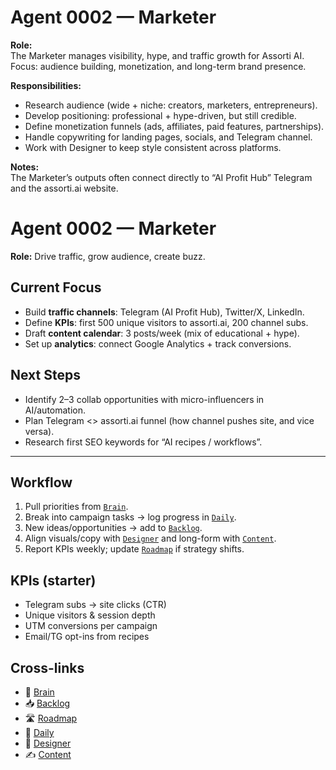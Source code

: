 # Agent 0002 — Marketer 

**Role:**  
The Marketer manages visibility, hype, and traffic growth for Assorti AI.  
Focus: audience building, monetization, and long-term brand presence.

**Responsibilities:**  
- Research audience (wide + niche: creators, marketers, entrepreneurs).  
- Develop positioning: professional + hype-driven, but still credible.  
- Define monetization funnels (ads, affiliates, paid features, partnerships).  
- Handle copywriting for landing pages, socials, and Telegram channel.  
- Work with Designer to keep style consistent across platforms.  

**Notes:**  
The Marketer’s outputs often connect directly to “AI Profit Hub” Telegram and the assorti.ai website.

# Agent 0002 — Marketer
**Role:** Drive traffic, grow audience, create buzz.

## Current Focus
- Build **traffic channels**: Telegram (AI Profit Hub), Twitter/X, LinkedIn.
- Define **KPIs**: first 500 unique visitors to assorti.ai, 200 channel subs.
- Draft **content calendar**: 3 posts/week (mix of educational + hype).
- Set up **analytics**: connect Google Analytics + track conversions.

## Next Steps
- Identify 2–3 collab opportunities with micro-influencers in AI/automation.
- Plan Telegram <> assorti.ai funnel (how channel pushes site, and vice versa).
- Research first SEO keywords for “AI recipes / workflows”.





---

## Workflow
1) Pull priorities from [`Brain`](0001-brain.md).  
2) Break into campaign tasks → log progress in [`Daily`](../tasks/daily.md).  
3) New ideas/opportunities → add to [`Backlog`](../tasks/backlog.md).  
4) Align visuals/copy with [`Designer`](0003-designer.md) and long-form with [`Content`](0005-content.md).  
5) Report KPIs weekly; update [`Roadmap`](../tasks/roadmap.md) if strategy shifts.

## KPIs (starter)
- Telegram subs → site clicks (CTR)
- Unique visitors & session depth
- UTM conversions per campaign
- Email/TG opt-ins from recipes

## Cross-links
- 🧠 [Brain](0001-brain.md)
- 📥 [Backlog](../tasks/backlog.md)
- 🛣 [Roadmap](../tasks/roadmap.md)
- 📅 [Daily](../tasks/daily.md)
- 🎨 [Designer](0003-designer.md)
- ✍️ [Content](0005-content.md)
